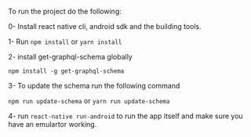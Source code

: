 To run the project do the following:

0- Install react native cli, android sdk and the building tools.

1- Run `npm install` or `yarn install`

2- install get-graphql-schema globally

`npm install -g get-graphql-schema`

3- To update the schema run the following command

`npm run update-schema` or `yarn run update-schema`

4- run `react-native run-android` to run the app itself and make sure you have an emulartor working.